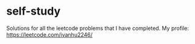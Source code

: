 # self-study
Solutions for all the leetcode problems that I have completed. My profile: https://leetcode.com/ivanhu2246/

